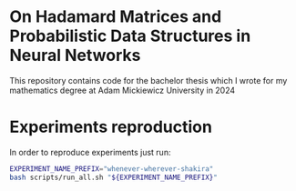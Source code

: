 # On Hadamard Matrices and Probabilistic Data Structures in Neural Networks
This repository contains code for the bachelor thesis which I wrote for my mathematics degree at Adam Mickiewicz University in 2024

# Experiments reproduction
In order to reproduce experiments just run:
```bash
EXPERIMENT_NAME_PREFIX="whenever-wherever-shakira"
bash scripts/run_all.sh "${EXPERIMENT_NAME_PREFIX}"
```
